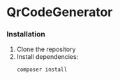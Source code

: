 # QrCodeGenerator

### Installation

1. Clone the repository
2. Install dependencies:
   ```bash
   composer install
   ```